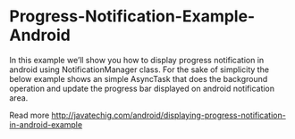 Progress-Notification-Example-Android
=====================================
In this example we’ll show you how to display progress notification in android using NotificationManager class. For the sake of simplicity the below example shows an simple AsyncTask that does the background operation and update the progress bar displayed on android notification area.


Read more
http://javatechig.com/android/displaying-progress-notification-in-android-example